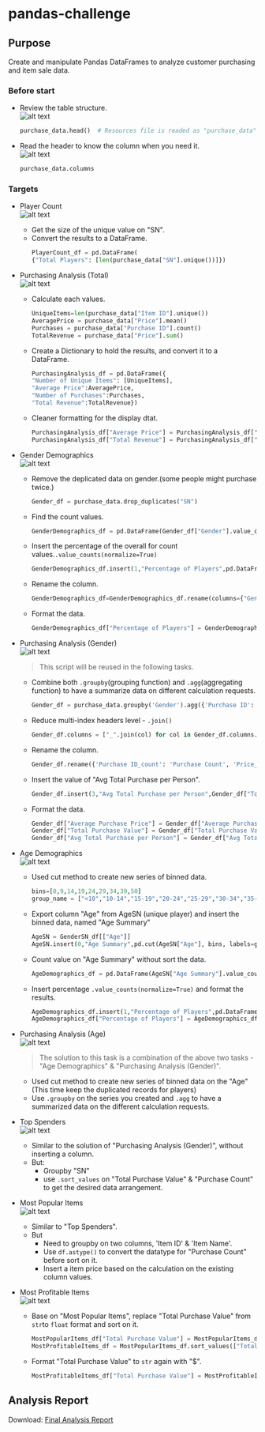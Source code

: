 # pandas-challenge<br />
## Purpose<br />
Create and manipulate Pandas DataFrames to analyze customer purchasing and item sale data.<br />
### Before start
- Review the table structure.<br />
![alt text](https://github.com/Ash-Tao/pandas-challenge/blob/main/HeroesOfPymoli/Screen%20Shot/purchase_data.png)<br />
  ``` python
  purchase_data.head()  # Resources file is readed as "purchase_data"
  ``` 
- Read the header to know the column when you need it.<br />
  ![alt text](https://github.com/Ash-Tao/pandas-challenge/blob/main/HeroesOfPymoli/Screen%20Shot/Column%20Names.png)<br />
  ``` python
  purchase_data.columns
  ```

### Targets<br />
- Player Count<br />
![alt text](https://github.com/Ash-Tao/pandas-challenge/blob/main/HeroesOfPymoli/Screen%20Shot/Player%20Count.png)<br />
  - Get the size of the unique value on "SN".<br />
  - Convert the results to a DataFrame.<br />
    ``` python
    PlayerCount_df = pd.DataFrame(
    {"Total Players": [len(purchase_data["SN"].unique())]})
    ```
- Purchasing Analysis (Total)<br />
![alt text](https://github.com/Ash-Tao/pandas-challenge/blob/main/HeroesOfPymoli/Screen%20Shot/Purchasing%20Analysis%20(Total).png)<br />
  - Calculate each values.<br />
    ``` python 
    UniqueItems=len(purchase_data["Item ID"].unique())
    AveragePrice = purchase_data["Price"].mean()
    Purchases = purchase_data["Purchase ID"].count()
    TotalRevenue = purchase_data["Price"].sum()
    ```
  - Create a Dictionary to hold the results, and convert it to a DataFrame.<br />
    ``` python
    PurchasingAnalysis_df = pd.DataFrame({
    "Number of Unique Items": [UniqueItems],
    "Average Price":AveragePrice,
    "Number of Purchases":Purchases,
    "Total Revenue":TotalRevenue})
    ```
  - Cleaner formatting for the display dtat.<br />
    ``` python
    PurchasingAnalysis_df["Average Price"] = PurchasingAnalysis_df["Average Price"].map("${:,.2f}".format)
    PurchasingAnalysis_df["Total Revenue"] = PurchasingAnalysis_df["Total Revenue"].map("${:,.2f}".format)
    ```
- Gender Demographics<br />
![alt text](https://github.com/Ash-Tao/pandas-challenge/blob/main/HeroesOfPymoli/Screen%20Shot/Gender%20Demographics.png)<br />
  - Remove the deplicated data on gender.(some people might purchase twice.)
    ``` python
    Gender_df = purchase_data.drop_duplicates("SN")
    ```
  - Find the count values.<br />
    ``` python
    GenderDemographics_df = pd.DataFrame(Gender_df["Gender"].value_counts())
    ```
  - Insert the percentage of the overall for count values.`.value_counts(normalize=True)`<br />
    ``` python
    GenderDemographics_df.insert(1,"Percentage of Players",pd.DataFrame(Gender_df["Gender"].value_counts(normalize=True)))
    ```
  - Rename the column.<br />
    ``` python
    GenderDemographics_df=GenderDemographics_df.rename(columns={"Gender":"Total Count"})
    ```
  - Format the data.<br />
    ``` python
    GenderDemographics_df["Percentage of Players"] = GenderDemographics_df["Percentage of Players"].map("{:.02%}".format)
    ```
- Purchasing Analysis (Gender)<br />
![alt text](https://github.com/Ash-Tao/pandas-challenge/blob/main/HeroesOfPymoli/Screen%20Shot/Purchasing%20Analysis%20(Gender).png)<br />
   > This script will be reused in the following tasks.<br />
  - Combine both `.groupby`(grouping function) and `.agg`(aggregating function) to have a summarize data on different calculation requests.<br />
    ``` python
    Gender_df = purchase_data.groupby('Gender').agg({'Purchase ID': ["count"], 'Price': ['mean', 'sum']})
    ```
  - Reduce multi-index headers level - `.join()`<br />
    ``` python
    Gender_df.columns = ["_".join(col) for col in Gender_df.columns.values]
    ```
  - Rename the column.<br />
    ``` python
    Gender_df.rename({'Purchase ID_count': 'Purchase Count', 'Price_mean': 'Average Purchase Price', 'Price_sum': 'Total Purchase Value'}, axis=1, inplace=True)
    ```
  - Insert the value of "Avg Total Purchase per Person".<br />
    ``` python
    Gender_df.insert(3,"Avg Total Purchase per Person",Gender_df["Total Purchase Value"]/GenderDemographics_df["Total Count"])
    ```
  - Format the data.<br />
    ``` python
    Gender_df["Average Purchase Price"] = Gender_df["Average Purchase Price"].map("${:,.2f}".format)
    Gender_df["Total Purchase Value"] = Gender_df["Total Purchase Value"].map("${:,.2f}".format)
    Gender_df["Avg Total Purchase per Person"] = Gender_df["Avg Total Purchase per Person"].map("${:,.2f}".format)
    ```
- Age Demographics<br />
![alt text](https://github.com/Ash-Tao/pandas-challenge/blob/main/HeroesOfPymoli/Screen%20Shot/Age%20Demographics.png)<br />
  - Used cut method to create new series of binned data.<br />
    ``` python
    bins=[0,9,14,19,24,29,34,39,50]
    group_name = ["<10","10-14","15-19","20-24","25-29","30-34","35-39","+40"]
    ```
  - Export column "Age" from AgeSN (unique player) and insert the binned data, named "Age Summary"<br />
    ``` python
    AgeSN = GenderSN_df[["Age"]]
    AgeSN.insert(0,"Age Summary",pd.cut(AgeSN["Age"], bins, labels=group_name, include_lowest=True))
    ```
  - Count value on "Age Summary" without sort the data.<br />
    ``` python
    AgeDemographics_df = pd.DataFrame(AgeSN["Age Summary"].value_counts(sort=False))
    ```
  - Insert percentage `.value_counts(normalize=True)` and format the results.<br />
    ``` python
    AgeDemographics_df.insert(1,"Percentage of Players",pd.DataFrame(AgeSN["Age Summary"].value_counts(normalize=True)))
    AgeDemographics_df["Percentage of Players"] = AgeDemographics_df["Percentage of Players"].map("{:,.2%}".format)
    ```
- Purchasing Analysis (Age)<br />
![alt text](https://github.com/Ash-Tao/pandas-challenge/blob/main/HeroesOfPymoli/Screen%20Shot/Purchasing%20Analysis%20(Age).png)<br />
   > The solution to this task is a combination of the above two tasks - "Age Demographics" & "Purchasing Analysis (Gender)". <br />
  - Used cut method to create new series of binned data on the "Age" (This time keep the duplicated records for players)<br />
  - Use `.groupby` on the series you created and `.agg` to have a summarized data on the different calculation requests.<br />

- Top Spenders<br />
![alt text](https://github.com/Ash-Tao/pandas-challenge/blob/main/HeroesOfPymoli/Screen%20Shot/Top%20Spenders.png)<br />
  - Similar to the solution of "Purchasing Analysis (Gender)", without inserting a column.<br />
  - But:
    - Groupby "SN"
    - use `.sort_values` on "Total Purchase Value" & "Purchase Count" to get the desired data arrangement.<br />

- Most Popular Items<br />
![alt text](https://github.com/Ash-Tao/pandas-challenge/blob/main/HeroesOfPymoli/Screen%20Shot/Most%20Popular%20Items.png)<br />
  - Similar to "Top Spenders".<br />
  - But<br />
    - Need to groupby on two columns, 'Item ID' & 'Item Name'.<br />
    - Use `df.astype()` to convert the datatype for "Purchase Count" before sort on it.<br />
    - Insert a item price based on the calculation on the existing column values.<br />

- Most Profitable Items<br />
![alt text](https://github.com/Ash-Tao/pandas-challenge/blob/main/HeroesOfPymoli/Screen%20Shot/Most%20Profitable%20Items.png)<br />
  - Base on "Most Popular Items", replace "Total Purchase Value" from `str`to `float` format and sort on it.<br />
    ``` python
    MostPopularItems_df["Total Purchase Value"] = MostPopularItems_df["Total Purchase Value"].str.replace("$", "").astype('float')
    MostProfitableItems_df = MostPopularItems_df.sort_values(["Total Purchase Value"], ascending= False)
    ```
  - Format "Total Purchase Value" to `str` again with "$".<br />
    ``` python
    MostProfitableItems_df["Total Purchase Value"] = MostProfitableItems_df["Total Purchase Value"].map("${:,.2f}".format)
    ```




## Analysis Report<br />
Download: [Final Analysis Report](https://github.com/Ash-Tao/pandas-challenge/blob/main/HeroesOfPymoli/AnalysisReport.docx)<br />
